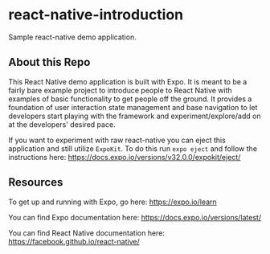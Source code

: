 # react-native-introduction
Sample react-native demo application.

## About this Repo
This React Native demo application is built with Expo. It is meant to be a fairly bare example project to introduce people to React Native with examples of basic functionality to get people off the ground. It provides a foundation of user interaction state management and base navigation to let developers start playing with the framework and experiment/explore/add on at the developers' desired pace.

If you want to experiment with raw react-native you can eject this application and still utilize `ExpoKit`. To do this run `expo eject` and follow the instructions here: https://docs.expo.io/versions/v32.0.0/expokit/eject/

## Resources
To get up and running with Expo, go here: https://expo.io/learn

You can find Expo documentation here: https://docs.expo.io/versions/latest/

You can find React Native documentation here: https://facebook.github.io/react-native/
